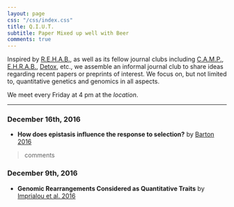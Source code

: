 ```yaml
---
layout: page
css: "/css/index.css"
title: Q.I.U.T.
subtitle: Paper Mixed up well with Beer
comments: true
---
```


Inspired by [R.E.H.A.B.](), as well as its fellow journal clubs including [C.A.M.P.](), [E.H.R.A.B.](), [Detox](), etc., we assemble an informal journal club to share ideas regarding recent papers or preprints of interest. We focus on, but not limited to, quantitative genetics and genomics in all aspects.

We meet every Friday at 4 pm at the *location*.   

-----------------------------

### December 16th, 2016
- **How does epistasis influence the response to selection?** by [Barton 2016](http://www.nature.com/hdy/journal/v118/n1/full/hdy2016109a.html)

> comments

### December 9th, 2016
- **Genomic Rearrangements Considered as Quantitative Traits** by [Imprialou et al. 2016](http://biorxiv.org/content/early/2016/11/12/087387)

